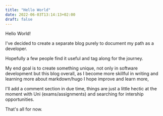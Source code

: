```yaml
---
title: "Hello World"
date: 2022-06-03T13:14:13+02:00
draft: false
---
```


Hello World! 

I've decided to create a separate blog purely to document my path as a developer. 

Hopefully a few people find it useful and tag along for the journey.

My end goal is to create something unique, not only in software development but this blog overall, as I become more skillful in writing and learning more about markdown/hugo I hope improve and learn more, 

I'll add a comment section in due time, things are just a little hectic at the moment with Uni (exams/assignments) and searching for intership opportunities.

That's all for now.

